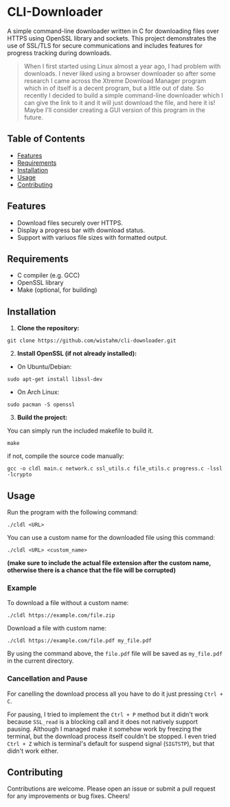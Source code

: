 # CLI-Downloader

A simple command-line downloader written in C for downloading files over HTTPS using OpenSSL library and sockets. This project demonstrates the use of SSL/TLS for secure communications and includes features for progress tracking during downloads.

> When I first started using Linux almost a year ago, I had problem with downloads. 
> I never liked using a browser downloader so after some research I came across the Xtreme Download Manager program which in of itself is a decent program, but a little out of date. 
> So recently I decided to build a simple command-line downloader which I can give the link to it and it will just download the file, and here it is!
> Maybe I'll consider creating a GUI version of this program in the future.

## Table of Contents

- [Features](#features)
- [Requirements](#requirements)
- [Installation](#installation)
- [Usage](#usage)
- [Contributing](#contributin)

## Features

- Download files securely over HTTPS.
- Display a progress bar with download status.
- Support with variuos file sizes with formatted output.

## Requirements

- C compiler (e.g. GCC)
- OpenSSL library
- Make (optional, for building)

## Installation

1. **Clone the repository:**
```
git clone https://github.com/wistahm/cli-downloader.git
```

2. **Install OpenSSL (if not already installed):**

- On Ubuntu/Debian:
```
sudo apt-get install libssl-dev
```

- On Arch Linux:
```
sudo pacman -S openssl
```

3. **Build the project:**

You can simply run the included makefile to build it.
```
make
```

if not, compile the source code manually:
```
gcc -o cldl main.c network.c ssl_utils.c file_utils.c progress.c -lssl -lcrypto
```

## Usage

Run the program with the following command:
```
./cldl <URL>
```

You can use a custom name for the downloaded file using this command:
```
./cldl <URL> <custom_name>
```
**(make sure to include the actual file extension after the custom name, otherwise there is a chance that the file will be corrupted)**

### Example

To download a file without a custom name:
```
./cldl https://example.com/file.zip
```

Download a file with custom name:
```
./cldl https://example.com/file.pdf my_file.pdf
```

By using the command above, the `file.pdf` file will be saved as `my_file.pdf` in the current directory.

### Cancellation and Pause

For canelling the download process all you have to do it just pressing `Ctrl + C`.

For pausing, I tried to implement the `Ctrl + P` method but it didn't work because `SSL_read` is a blocking call and it does not natively support pausing. Although I managed make it somehow work by freezing the terminal, but the download process itself couldn't be stopped. I even tried `Ctrl + Z` which is terminal's default for suspend signal (`SIGTSTP`), but that didn't work either.

## Contributing

Contributions are welcome. Please open an issue or submit a pull request for any improvements or bug fixes. Cheers!
